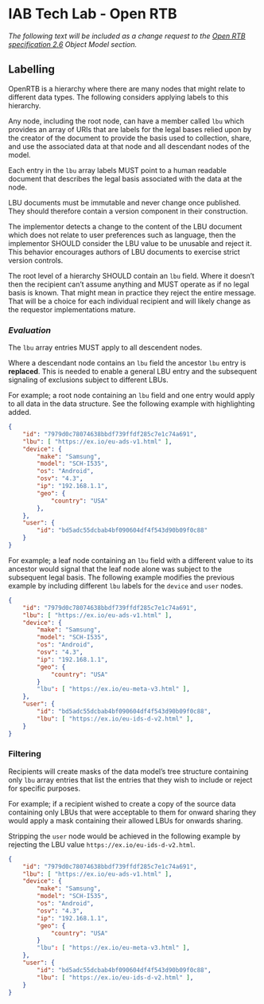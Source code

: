 # IAB Tech Lab - Open RTB

*The following text will be included as a change request to the [Open RTB
specification 2.6](https://github.com/InteractiveAdvertisingBureau/openrtb2.x/blob/main/2.6.md#objectmodel) Object Model section.*

## Labelling

OpenRTB is a hierarchy where there are many nodes that might relate to
different data types. The following considers applying labels to this
hierarchy.

Any node, including the root node, can have a member called `lbu` which
provides an array of URIs that are labels for the legal bases relied upon by the
creator of the document to provide the basis used to collection, share, and use
the associated data at that node and all descendant nodes of the model.

Each entry in the `lbu` array labels MUST point to a human readable document
that describes the legal basis associated with the data at the node.

LBU documents must be immutable and never change once published. They should
therefore contain a version component in their construction.

The implementor detects a change to the content of the LBU document which does
not relate to user preferences such as language, then the implementor SHOULD
consider the LBU value to be unusable and reject it. This behavior encourages
authors of LBU documents to exercise strict version controls.

The root level of a hierarchy SHOULD contain an `lbu` field. Where it doesn’t
then the recipient can’t assume anything and MUST operate as if no legal basis
is known. That might mean in practice they reject the entire message. That will
be a choice for each individual recipient and will likely change as the
requestor implementations mature.

### *Evaluation*

The `lbu` array entries MUST apply to all descendent nodes.

Where a descendant node contains an `lbu` field the ancestor `lbu` entry
is **replaced**. This is needed to enable a general LBU entry and the
subsequent signaling of exclusions subject to different LBUs.

For example; a root node containing an `lbu` field and one entry would apply
to all data in the data structure. See the following example with highlighting
added.

```json
{
    "id": "7979d0c78074638bbdf739ffdf285c7e1c74a691",
    "lbu": [ "https://ex.io/eu-ads-v1.html" ],
    "device": {
        "make": "Samsung",
        "model": "SCH-I535",
        "os": "Android",
        "osv": "4.3",
        "ip": "192.168.1.1",
        "geo": {
            "country": "USA"
        },
    },
    "user": {
        "id": "bd5adc55dcbab4bf090604df4f543d90b09f0c88"
    }
}
```

For example; a leaf node containing an `lbu` field with a different value to
its ancestor would signal that the leaf node alone was subject to the subsequent
legal basis. The following example modifies the previous example by including
different `lbu` labels for the `device` and `user` nodes.

```json
{
    "id": "7979d0c78074638bbdf739ffdf285c7e1c74a691",
    "lbu": [ "https://ex.io/eu-ads-v1.html" ],
    "device": {
        "make": "Samsung",
        "model": "SCH-I535",
        "os": "Android",
        "osv": "4.3",
        "ip": "192.168.1.1",
        "geo": {
            "country": "USA"
        }
        "lbu": [ "https://ex.io/eu-meta-v3.html" ],
    },
    "user": {
        "id": "bd5adc55dcbab4bf090604df4f543d90b09f0c88",
        "lbu": [ "https://ex.io/eu-ids-d-v2.html" ],
    }
}
```

### Filtering

Recipients will create masks of the data model’s tree structure containing only
`lbu` array entries that list the entries that they wish to include or reject
for specific purposes.

For example; if a recipient wished to create a copy of the source data
containing only LBUs that were acceptable to them for onward sharing they would
apply a mask containing their allowed LBUs for onwards sharing.

Stripping the `user` node would be achieved in the following example by
rejecting the LBU value `https://ex.io/eu-ids-d-v2.html`.

```json
{
    "id": "7979d0c78074638bbdf739ffdf285c7e1c74a691",
    "lbu": [ "https://ex.io/eu-ads-v1.html" ],
    "device": {
        "make": "Samsung",
        "model": "SCH-I535",
        "os": "Android",
        "osv": "4.3",
        "ip": "192.168.1.1",
        "geo": {
            "country": "USA"
        }
        "lbu": [ "https://ex.io/eu-meta-v3.html" ],
    },
    "user": {
        "id": "bd5adc55dcbab4bf090604df4f543d90b09f0c88",
        "lbu": [ "https://ex.io/eu-ids-d-v2.html" ],
    }
}
```